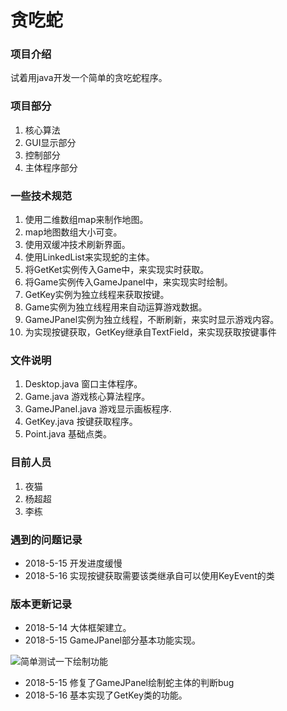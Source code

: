 # 贪吃蛇


### 项目介绍
试着用java开发一个简单的贪吃蛇程序。

### 项目部分
1. 核心算法
2. GUI显示部分
3. 控制部分
4. 主体程序部分

### 一些技术规范
1. 使用二维数组map来制作地图。
2. map地图数组大小可变。
3. 使用双缓冲技术刷新界面。
4. 使用LinkedList<Point>来实现蛇的主体。
5. 将GetKet实例传入Game中，来实现实时获取。
6. 将Game实例传入GameJpanel中，来实现实时绘制。
7. GetKey实例为独立线程来获取按键。
8. Game实例为独立线程用来自动运算游戏数据。
9. GameJPanel实例为独立线程，不断刷新，来实时显示游戏内容。
10. 为实现按键获取，GetKey继承自TextField，来实现获取按键事件

### 文件说明
1. Desktop.java
窗口主体程序。
2. Game.java
游戏核心算法程序。
3. GameJPanel.java
游戏显示画板程序.
4. GetKey.java
按键获取程序。
5. Point.java
基础点类。

### 目前人员
1. 夜猫
2. 杨超超
3. 李栋

### 遇到的问题记录
- 2018-5-15  开发进度缓慢
- 2018-5-16  实现按键获取需要该类继承自可以使用KeyEvent的类

### 版本更新记录
- 2018-5-14  大体框架建立。
- 2018-5-15  GameJPanel部分基本功能实现。

![简单测试一下绘制功能](https://gitee.com/uploads/images/2018/0515/161827_8c0e1669_1790958.png "简单测试一下绘制功能.png")

- 2018-5-15  修复了GameJPanel绘制蛇主体的判断bug
- 2018-5-16  基本实现了GetKey类的功能。
